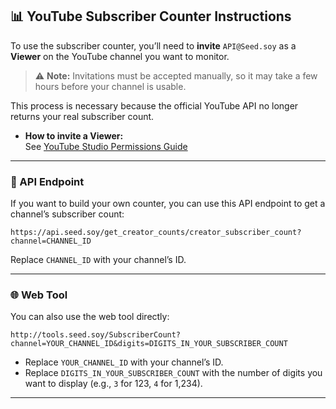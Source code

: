 ## 📊 YouTube Subscriber Counter Instructions

To use the subscriber counter, you’ll need to **invite** `API@Seed.soy` as a **Viewer** on the YouTube channel you want to monitor.  
> ⚠️ **Note:** Invitations must be accepted manually, so it may take a few hours before your channel is usable.

This process is necessary because the official YouTube API no longer returns your real subscriber count.

- **How to invite a Viewer:**  
  See [YouTube Studio Permissions Guide](https://support.google.com/youtube/answer/9481328)

---

### 🔗 API Endpoint

If you want to build your own counter, you can use this API endpoint to get a channel’s subscriber count:

```
https://api.seed.soy/get_creator_counts/creator_subscriber_count?channel=CHANNEL_ID
```

Replace `CHANNEL_ID` with your channel’s ID.

---

### 🌐 Web Tool

You can also use the web tool directly:
```
http://tools.seed.soy/SubscriberCount?channel=YOUR_CHANNEL_ID&digits=DIGITS_IN_YOUR_SUBSCRIBER_COUNT
```
- Replace `YOUR_CHANNEL_ID` with your channel’s ID.
- Replace `DIGITS_IN_YOUR_SUBSCRIBER_COUNT` with the number of digits you want to display (e.g., `3` for 123, `4` for 1,234).
---

